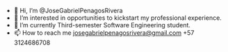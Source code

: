 - 👋 Hi, I’m @JoseGabrielPenagosRivera
- 👀 I’m interested in opportunities to kickstart my professional experience.
- 🌱 I’m currently Third-semester Software Engineering student.
- 📫 How to reach me josegabrielpenagosrivera@gmail.com +57 3124686708

<!---
JoseGabrielPenagosRivera/JoseGabrielPenagosRivera is a ✨ special ✨ repository because its `README.md` (this file) appears on your GitHub profile.
You can click the Preview link to take a look at your changes.
--->
